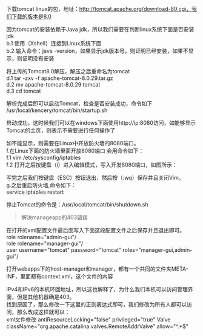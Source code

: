 下载tomcat linux的包，地址：http://tomcat.apache.org/download-80.cgi，我们下载的版本是8.0  
  
因为tomcat的安装依赖于Java jdk，所以我们需要在判断linux系统下面是否安装jdk  
b.1 使用（Xshell）连接到Linux系统下面  
b.2 输入命令：java -version，如果显示jdk版本号，则证明已经安装，如果不显示，则证明没有安装  

将上传的Tomcat8.0解压，解压之后重命名为tomcat  
d.1 tar -zxv -f apache-tomcat-8.0.29.tar.gz   
d.2 mv apache-tomcat-8.0.29 tomcat  
d.3 cd tomcat  
  
解析完成后即可以启动Tomcat，检查是否安装成功，命令如下  
/usr/local/kencery/tomcat/bin/startup.sh  

启动成功。这时候我们可以在windows下面使用http://ip:8080访问，如能够显示Tomcat的主页，则表示不需要进行任何操作了  

如不能显示，则需要在Linux中开放防火墙的8080端口。  
f.在Linux下面的防火墙里面开放8080端口 会用命令如下：  
f.1  vim /etc/sysconfig/iptables  
f.2  打开之后按键盘（i）进入编辑模式，写入开发8080端口，如图所示：  
  
写完之后我们按键盘（ESC）按钮退出，然后按（:wq）保存并且关闭Vim。  
g.之后重启防火墙,命令如下：  
service iptables restart   

停止Tomcat的命令是：/usr/local/tomcat/bin/shutdown.sh  

> 解决manageapp的403错误  
  
在打开的xml配置文件最后面写入下面这段配置文件之后保存并且退出即可。  
role rolename="admin-gui"/  
role rolename="manager-gui"/  
user username="tomcat" password="tomcat" roles="manager-gui,admin-gui"/  

打开webapps下的host-manager和manager，都有一个共同的文件夹META-INF，里面都有context.xml，这个文件的内容  

IPv4和IPv6的本机环回地址，所以这也解释了，为什么我们本机可以访问管理界面，但是其他机器确是403。  
找到原因了，那么修改一下这里的正则表达式即可，我们修改为所有人都可以访问，那么改成这样就可以：  
xml文件修改 antiResourceLocking="false" privileged="true" Valve className="org.apache.catalina.valves.RemoteAddrValve" allow="^.*$"  

